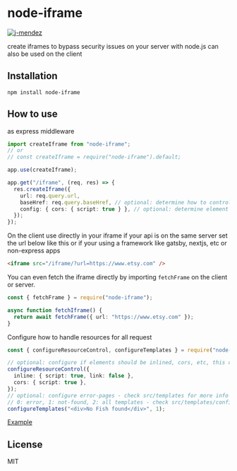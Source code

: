 # node-iframe

[![j-mendez](https://circleci.com/gh/j-mendez/node-iframe.svg?style=svg)](https://circleci.com/gh/j-mendez/node-iframe)

create iframes to bypass security issues on your server with node.js can also be used on the client

## Installation

`npm install node-iframe`

## How to use

as express middleware

```typescript
import createIframe from "node-iframe";
// or
// const createIframe = require("node-iframe").default;

app.use(createIframe);

app.get("/iframe", (req, res) => {
  res.createIframe({
    url: req.query.url,
    baseHref: req.query.baseHref, // optional: determine how to control link redirects,
    config: { cors: { script: true } }, // optional: determine element cors or inlining #shape src/iframe.ts#L34
  });
});
```

On the client use directly in your iframe if your api is on the same server set the url below like this or if your using a framework like gatsby, nextjs, etc or non-express apps

```html
<iframe src="/iframe/?url=https://www.etsy.com" />
```

You can even fetch the iframe directly by importing `fetchFrame` on the client or server.

```typescript
const { fetchFrame } = require("node-iframe");

async function fetchIframe() {
  return await fetchFrame({ url: "https://www.etsy.com" });
}
```

Configure how to handle resources for all request

```typescript
const { configureResourceControl, configureTemplates } = require("node-iframe");

// optional: configure if elements should be inlined, cors, etc, this combines with the `config` param
configureResourceControl({
  inline: { script: true, link: false },
  cors: { script: true },
});
// optional: configure error-pages - check src/templates for more info
// 0: error, 1: not-found, 2: all templates - check src/templates/config for options
configureTemplates("<div>No Fish found</div>", 1);
```

[Example](https://a11ywatch.com/testout)

## License

MIT
